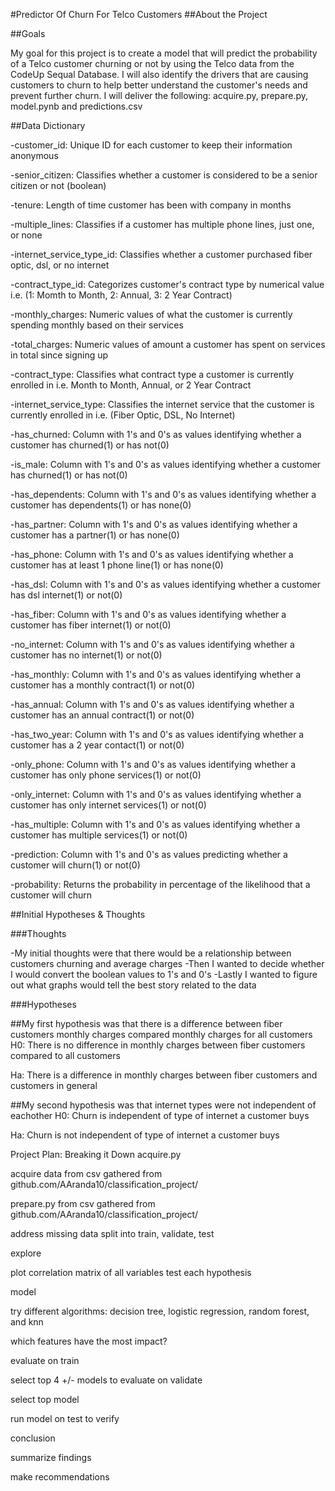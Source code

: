 #Predictor Of Churn For Telco Customers
##About the Project

##Goals

My goal for this project is to create a model that will predict the probability of a Telco customer churning or not by using the Telco data from the CodeUp Sequal Database. I will also identify the drivers that are causing customers to churn to help better understand the customer's needs and prevent further churn. I will deliver the following: acquire.py, prepare.py, model.pynb and predictions.csv

##Data Dictionary

-customer_id: Unique ID for each customer to keep their information anonymous   

-senior_citizen: Classifies whether a customer is considered to be a senior citizen or not (boolean)

-tenure: Length of time customer has been with company in months

-multiple_lines: Classifies if a customer has multiple phone lines, just one, or none

-internet_service_type_id: Classifies whether a customer purchased fiber optic, dsl, or no internet

-contract_type_id: Categorizes customer's contract type by numerical value i.e. (1: Momth to Month, 2: Annual, 3: 2 Year Contract)

-monthly_charges: Numeric values of what the customer is currently spending monthly based on their services

-total_charges: Numeric values of amount a customer has spent on services in total since signing up

-contract_type: Classifies what contract type a customer is currently enrolled in i.e. Month to Month, Annual, or 2 Year Contract  

-internet_service_type: Classifies the internet service that the customer is currently enrolled in i.e. (Fiber Optic, DSL, No Internet)

-has_churned: Column with 1's and 0's as values identifying whether a customer has churned(1) or has not(0)

-is_male: Column with 1's and 0's as values identifying whether a customer has churned(1) or has not(0)

-has_dependents: Column with 1's and 0's as values identifying whether a customer has dependents(1) or has none(0)    

-has_partner: Column with 1's and 0's as values identifying whether a customer has a partner(1) or has none(0)

-has_phone: Column with 1's and 0's as values identifying whether a customer has at least 1 phone line(1) or has none(0)

-has_dsl: Column with 1's and 0's as values identifying whether a customer has dsl internet(1) or not(0)

-has_fiber: Column with 1's and 0's as values identifying whether a customer has fiber internet(1) or not(0)   

-no_internet: Column with 1's and 0's as values identifying whether a customer has no internet(1) or not(0) 

-has_monthly: Column with 1's and 0's as values identifying whether a customer has a monthly contract(1) or not(0)

-has_annual: Column with 1's and 0's as values identifying whether a customer has an annual contract(1) or not(0)  

-has_two_year: Column with 1's and 0's as values identifying whether a customer has a 2 year contact(1) or not(0)

-only_phone: Column with 1's and 0's as values identifying whether a customer has only phone services(1) or not(0) 

-only_internet: Column with 1's and 0's as values identifying whether a customer has only internet services(1) or not(0) 

-has_multiple: Column with 1's and 0's as values identifying whether a customer has multiple services(1) or not(0) 

-prediction: Column with 1's and 0's as values predicting whether a customer will churn(1) or not(0)

-probability: Returns the probability in percentage of the likelihood that a customer will churn

##Initial Hypotheses & Thoughts

###Thoughts

-My initial thoughts were that there would be a relationship between customers churning and average charges
-Then I wanted to decide whether I would convert the boolean values to 1's and 0's
-Lastly I wanted to figure out what graphs would tell the best story related to the data


###Hypotheses

##My first hypothesis was that there is a difference between fiber customers monthly charges compared monthly charges for all customers
H0: There is no difference in monthly charges between fiber customers compared to all customers

Ha: There is a difference in monthly charges between fiber customers and customers in general

##My second hypothesis was that internet types were not independent of eachother
H0: Churn is independent of type of internet a customer buys

Ha: Churn is not independent of type of internet a customer buys


Project Plan: Breaking it Down
acquire.py

acquire data from csv gathered from github.com/AAranda10/classification_project/

prepare.py from csv gathered from github.com/AAranda10/classification_project/

address missing data
split into train, validate, test

explore

plot correlation matrix of all variables
test each hypothesis

model

try different algorithms: decision tree, logistic regression, random forest, and knn

which features have the most impact?

evaluate on train

select top 4 +/- models to evaluate on validate

select top model

run model on test to verify

conclusion

summarize findings

make recommendations
